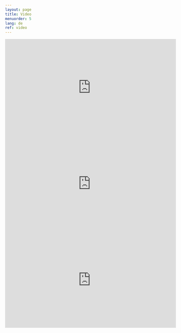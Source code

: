 ```yaml
---
layout: page
title: Video
menuorder: 5
lang: de
ref: video
---
```

<iframe width="560" height="315" src="https://www.youtube.com/embed/sLY3ZvDcqoQ" frameborder="0" allow="autoplay; encrypted-media" allowfullscreen></iframe>

<iframe width="560" height="315" src="https://www.youtube.com/embed/UmCGFGAgm2g?start=175" frameborder="0" allow="autoplay; encrypted-media" allowfullscreen></iframe>

<iframe width="560" height="315" src="https://www.youtube.com/embed/nexmYD17vok?rel=0" frameborder="0" allow="autoplay; encrypted-media" allowfullscreen></iframe>




